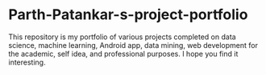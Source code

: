 # Parth-Patankar-s-project-portfolio
This repository is my portfolio of various projects completed on data science, machine learning, Android app, data mining, web development for the academic, self idea, and professional purposes. I hope you find it interesting.

